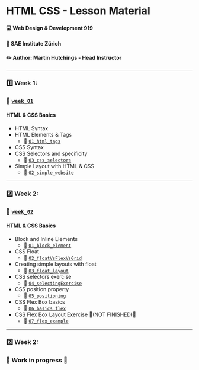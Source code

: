 # HTML CSS - Lesson Material
#### :computer: Web Design & Development 919
#### :school: SAE Institute Zürich
#### :pencil2: Author: Martin Hutchings - Head Instructor

--- 

### :one: Week 1:
### :file_folder: [`week_01`](https://github.com/stribis/html_css_wdd919/tree/master/week_01)
#### HTML & CSS Basics

* HTML Syntax 
* HTML Elements & Tags
  * :file_folder: [`01_html_tags`](https://github.com/stribis/html_css_wdd919/tree/master/week_01/01_html_tags)
* CSS Syntax 
* CSS Selectors and specificity 
  * :file_folder: [`03_css_selectors`](https://github.com/stribis/html_css_wdd919/tree/master/week_01/03_css_selectors)
* Simple Layout with HTML & CSS
  * :file_folder: [`02_simple_website`](https://github.com/stribis/html_css_wdd919/tree/master/week_01/02_simple_website)
--- 

### :two: Week 2:
### :file_folder: [`week_02`](https://github.com/stribis/html_css_wdd919/tree/master/week_02)
#### HTML & CSS Basics

* Block and Inline Elements
  * :file_folder: [`01_block_element`](https://github.com/stribis/html_css_wdd919/tree/master/week_02/01_block_element)
* CSS Float
  * :file_folder: [`02_floatVsFlexVsGrid`](https://github.com/stribis/html_css_wdd919/tree/master/week_02/02_floatVsFlexVsGrid)
* Creating simple layouts with float
  * :file_folder: [`03_float_layout`](https://github.com/stribis/html_css_wdd919/tree/master/week_02/03_float_layout)
* CSS selectors exercise
  * :file_folder: [`04_selectingExercise`](https://github.com/stribis/html_css_wdd919/tree/master/week_02/04_selectingExercise)
* CSS position property
  * :file_folder: [`05_positioning`](https://github.com/stribis/html_css_wdd919/tree/master/week_02/05_positioning)
* CSS Flex Box basics
  * :file_folder: [`06_basics_flex`](https://github.com/stribis/html_css_wdd919/tree/master/week_02/06_basics_flex)
* CSS Flex Box Layout Exercise :construction_worker:(NOT FINISHED):construction_worker:
  * :file_folder: [`07_flex_example`](https://github.com/stribis/html_css_wdd919/tree/master/week_02/07_flex_example)
--- 

### :two: Week 2:
### :construction_worker: Work in progress :construction_worker: